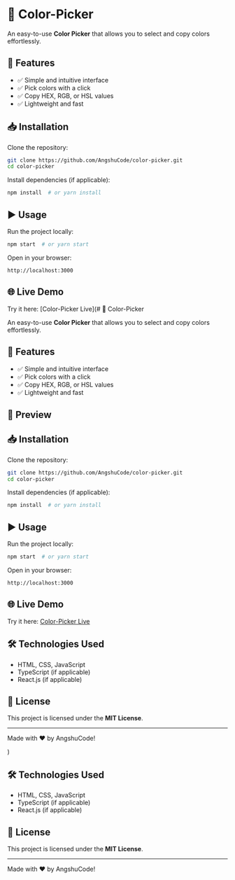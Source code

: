 # 🎨 Color-Picker

An easy-to-use **Color Picker** that allows you to select and copy colors effortlessly.

## 🚀 Features

- ✅ Simple and intuitive interface
- ✅ Pick colors with a click
- ✅ Copy HEX, RGB, or HSL values
- ✅ Lightweight and fast

## 📥 Installation

Clone the repository:

```sh
git clone https://github.com/AngshuCode/color-picker.git
cd color-picker
```

Install dependencies (if applicable):

```sh
npm install  # or yarn install
```

## ▶️ Usage

Run the project locally:

```sh
npm start  # or yarn start
```

Open in your browser:

```
http://localhost:3000
```

## 🌐 Live Demo

Try it here: [Color-Picker Live](# 🎨 Color-Picker

An easy-to-use **Color Picker** that allows you to select and copy colors effortlessly.

## 🚀 Features

- ✅ Simple and intuitive interface
- ✅ Pick colors with a click
- ✅ Copy HEX, RGB, or HSL values
- ✅ Lightweight and fast

## 📸 Preview



## 📥 Installation

Clone the repository:

```sh
git clone https://github.com/AngshuCode/color-picker.git
cd color-picker
```

Install dependencies (if applicable):

```sh
npm install  # or yarn install
```

## ▶️ Usage

Run the project locally:

```sh
npm start  # or yarn start
```

Open in your browser:

```
http://localhost:3000
```

## 🌐 Live Demo

Try it here: [Color-Picker Live](https://boisterous-parfait-455048.netlify.app/)

## 🛠️ Technologies Used

- HTML, CSS, JavaScript
- TypeScript (if applicable)
- React.js (if applicable)

## 📜 License

This project is licensed under the **MIT License**.

---

Made with ❤️ by AngshuCode!

)

## 🛠️ Technologies Used

- HTML, CSS, JavaScript
- TypeScript (if applicable)
- React.js (if applicable)

## 📜 License

This project is licensed under the **MIT License**.

---

Made with ❤️ by AngshuCode!

